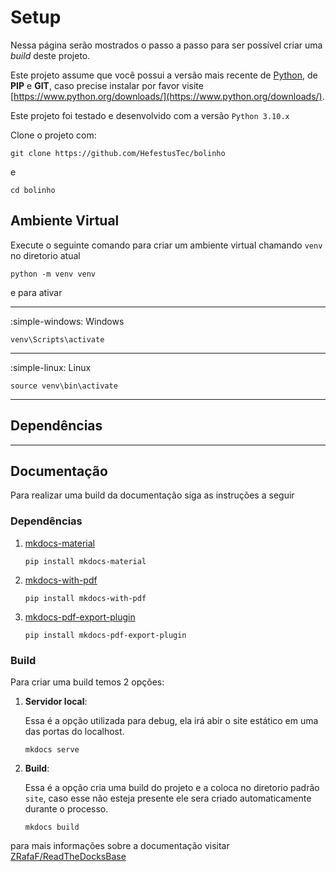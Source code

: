 # Setup

Nessa página serão mostrados o passo a passo para ser possível criar uma *build* deste projeto.

Este projeto assume que você possui a versão mais recente de [Python](https://www.python.org/), de **PIP** e **GIT**, caso precise instalar por favor visite [https://www.python.org/downloads/](https://www.python.org/downloads/).

Este projeto foi testado e desenvolvido com a versão `Python 3.10.x`

Clone o projeto com:

`git clone https://github.com/HefestusTec/bolinho`

e

`cd bolinho`

## Ambiente Virtual


Execute o seguinte comando para criar um ambiente virtual chamando `venv` no diretorio atual

`python -m venv venv`

e para ativar

___

:simple-windows: Windows

`venv\Scripts\activate`
    
___

:simple-linux: Linux

`source venv\bin\activate`

___

## Dependências



___

## Documentação

Para realizar uma build da documentação siga as instruções a seguir

### Dependências

1. [mkdocs-material](https://squidfunk.github.io/mkdocs-material/)
    
    `pip install mkdocs-material`

2. [mkdocs-with-pdf](https://github.com/orzih/mkdocs-with-pdf)
    
    `pip install mkdocs-with-pdf`

3. [mkdocs-pdf-export-plugin](https://github.com/zhaoterryy/mkdocs-pdf-export-plugin)

    `pip install mkdocs-pdf-export-plugin`


### Build

Para criar uma build temos 2 opções:

1. **Servidor local**:
    
    Essa é a opção utilizada para debug, ela irá abir o site estático em uma das portas do localhost.
    
    `mkdocs serve`

1. **Build**:
    
    Essa é a opção cria uma build do projeto e a coloca no diretorio padrão `site`, caso esse não esteja presente ele sera criado automaticamente durante o processo.
    
    `mkdocs build`


para mais informações sobre a documentação visitar [ZRafaF/ReadTheDocksBase](https://github.com/ZRafaF/ReadTheDocksBase)

